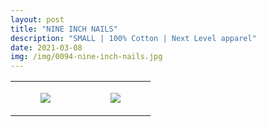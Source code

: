 ```yaml
---
layout: post
title: "NINE INCH NAILS"
description: "SMALL | 100% Cotton | Next Level apparel"
date: 2021-03-08
img: /img/0094-nine-inch-nails.jpg
---
```




<table style="width:100%;"><tr><td style="vertical-align:top;">
      <figure class="tmblr-full" data-orig-height="2048" data-orig-width="1365" data-orig-src="https://concertshirts.netlify.app/shirts/0094/0094-01.jpg"><img src="https://64.media.tumblr.com/ad60f8e96d49a9161c34c40ba9ccbe96/e29caa5380f88ba1-1c/s540x810/6a84160913b0f73a387e373f09e90dd2067345e3.jpg" data-orig-height="2048" data-orig-width="1365" data-orig-src="https://concertshirts.netlify.app/shirts/0094/0094-01.jpg"/></figure></td>
    <td style="vertical-align:top;">
      <figure class="tmblr-full" data-orig-height="2048" data-orig-width="1365" data-orig-src="https://concertshirts.netlify.app/shirts/0094/0094-02.jpg"><img src="https://64.media.tumblr.com/cca1a407347d4e146ed975148147b367/e29caa5380f88ba1-ce/s540x810/50ac8cc6599dffcc2c28416e3d440e1baf0abc37.jpg" data-orig-height="2048" data-orig-width="1365" data-orig-src="https://concertshirts.netlify.app/shirts/0094/0094-02.jpg"/></figure></td>
  </tr></table>
